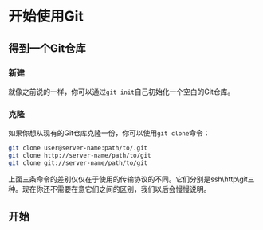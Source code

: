 # 开始使用Git

## 得到一个Git仓库

### 新建
就像之前说的一样，你可以通过`git init`自己初始化一个空白的Git仓库。

### 克隆
如果你想从现有的Git仓库克隆一份，你可以使用`git clone`命令：
```bash
git clone user@server-name:path/to/.git
git clone http://server-name/path/to/git
git clone git://server-name/path/to/git
```

上面三条命令的差别仅仅在于使用的传输协议的不同。它们分别是ssh\http\git三种。现在你还不需要在意它们之间的区别，我们以后会慢慢说明。

## 开始
